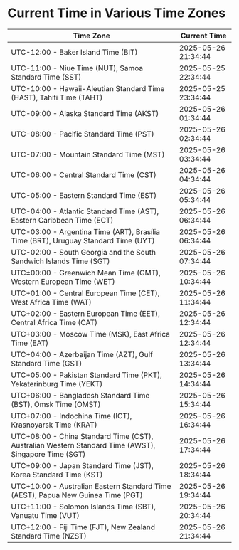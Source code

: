 # Current Time in Various Time Zones

| Time Zone | Current Time |
|-----------|--------------|
| UTC-12:00 - Baker Island Time (BIT) | 2025-05-26 21:34:44 |
| UTC-11:00 - Niue Time (NUT), Samoa Standard Time (SST) | 2025-05-25 22:34:44 |
| UTC-10:00 - Hawaii-Aleutian Standard Time (HAST), Tahiti Time (TAHT) | 2025-05-25 23:34:44 |
| UTC-09:00 - Alaska Standard Time (AKST) | 2025-05-26 01:34:44 |
| UTC-08:00 - Pacific Standard Time (PST) | 2025-05-26 02:34:44 |
| UTC-07:00 - Mountain Standard Time (MST) | 2025-05-26 03:34:44 |
| UTC-06:00 - Central Standard Time (CST) | 2025-05-26 04:34:44 |
| UTC-05:00 - Eastern Standard Time (EST) | 2025-05-26 05:34:44 |
| UTC-04:00 - Atlantic Standard Time (AST), Eastern Caribbean Time (ECT) | 2025-05-26 06:34:44 |
| UTC-03:00 - Argentina Time (ART), Brasília Time (BRT), Uruguay Standard Time (UYT) | 2025-05-26 06:34:44 |
| UTC-02:00 - South Georgia and the South Sandwich Islands Time (SGT) | 2025-05-26 07:34:44 |
| UTC±00:00 - Greenwich Mean Time (GMT), Western European Time (WET) | 2025-05-26 10:34:44 |
| UTC+01:00 - Central European Time (CET), West Africa Time (WAT) | 2025-05-26 11:34:44 |
| UTC+02:00 - Eastern European Time (EET), Central Africa Time (CAT) | 2025-05-26 12:34:44 |
| UTC+03:00 - Moscow Time (MSK), East Africa Time (EAT) | 2025-05-26 12:34:44 |
| UTC+04:00 - Azerbaijan Time (AZT), Gulf Standard Time (GST) | 2025-05-26 13:34:44 |
| UTC+05:00 - Pakistan Standard Time (PKT), Yekaterinburg Time (YEKT) | 2025-05-26 14:34:44 |
| UTC+06:00 - Bangladesh Standard Time (BST), Omsk Time (OMST) | 2025-05-26 15:34:44 |
| UTC+07:00 - Indochina Time (ICT), Krasnoyarsk Time (KRAT) | 2025-05-26 16:34:44 |
| UTC+08:00 - China Standard Time (CST), Australian Western Standard Time (AWST), Singapore Time (SGT) | 2025-05-26 17:34:44 |
| UTC+09:00 - Japan Standard Time (JST), Korea Standard Time (KST) | 2025-05-26 18:34:44 |
| UTC+10:00 - Australian Eastern Standard Time (AEST), Papua New Guinea Time (PGT) | 2025-05-26 19:34:44 |
| UTC+11:00 - Solomon Islands Time (SBT), Vanuatu Time (VUT) | 2025-05-26 20:34:44 |
| UTC+12:00 - Fiji Time (FJT), New Zealand Standard Time (NZST) | 2025-05-26 21:34:44 |
